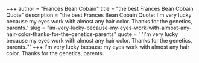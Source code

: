 +++
author = "Frances Bean Cobain"
title = "the best Frances Bean Cobain Quote"
description = "the best Frances Bean Cobain Quote: I'm very lucky because my eyes work with almost any hair color. Thanks for the genetics, parents."
slug = "im-very-lucky-because-my-eyes-work-with-almost-any-hair-color-thanks-for-the-genetics-parents"
quote = '''I'm very lucky because my eyes work with almost any hair color. Thanks for the genetics, parents.'''
+++
I'm very lucky because my eyes work with almost any hair color. Thanks for the genetics, parents.
